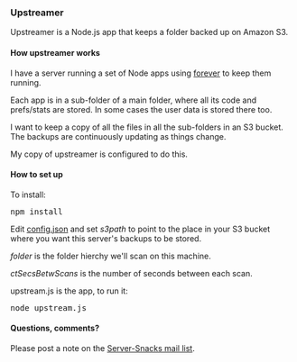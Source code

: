 ### Upstreamer

Upstreamer is a Node.js app that keeps a folder backed up on Amazon S3.

#### How upstreamer works

I have a server running a set of Node apps using <a href="https://github.com/foreverjs/forever">forever</a> to keep them running. 

Each app is in a sub-folder of a main folder, where all its code and prefs/stats are stored. In some cases the user data is stored there too. 

I want to keep a copy of all the files in all the sub-folders in an S3 bucket. The backups are continuously updating as things change. 

My copy of upstreamer is configured to do this. 

#### How to set up

To install:

<pre>npm install</pre>

Edit <a href="https://github.com/scripting/upstreamer/blob/master/config.json">config.json</a> and set <i>s3path</i> to point to the place in your S3 bucket where you want this server's backups to be stored.

<i>folder</i> is the folder hierchy we'll scan on this machine. 

<i>ctSecsBetwScans</i> is the number of seconds between each scan. 

upstream.js is the app, to run it: 

<pre>node upstream.js</pre>

#### Questions, comments?

Please post a note on the <a href="https://groups.google.com/forum/?fromgroups#!forum/server-snacks">Server-Snacks mail list</a>.

